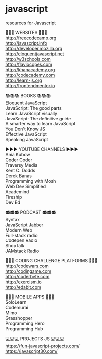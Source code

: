 # javascript
resources for Javascript 

📌📌📌 WEBSITES 📌📌📌 <br>
http://freecodecamp.org <br>
http://javascript.info <br>
http://developer.mozilla.org <br>
http://eloquentjavascript.net <br>
http://w3schools.com <br>
http://flaviocopes.com <br>
http://khanacademy.org <br>
http://codecademy.com <br>
http://learn-js.org <br>
http://frontendmentor.io <br>

📚📚📚 BOOKS 📚📚📚 <br>
Eloquent JavaScript <br>
JavaScript: The good parts <br>
Learn JavaScript visually <br>
JavaScript: The definitive guide <br>
A smarter way to learn JavaScript <br>
You Don't Know JS <br>
Effective JavaScript <br>
Speaking JavaScript <br>

▶️▶️▶️ YOUTUBE CHANNELS ▶️▶️▶️ <br>
Ania Kubow <br>
Coder Coder <br>
Traversy Media <br>
Kent C. Dodds <br>
Derek Banas <br>
Programming with Mosh <br>
Web Dev Simplified <br>
Academind <br>
Fireship <br>
Dev Ed <br>

📻📻📻 PODCAST 📻📻📻 <br>
Syntax <br>
JavaScript Jabber <br>
Modern Web <br>
Full-stack radio <br>
Codepen Radio <br>
ShopTalk <br>
JAMstack Radio <br>

🧩🧩🧩 CODING CHALLENGE PLATFORMS 🧩🧩🧩<br>
http://codewars.com <br>
http://codingame.com <br>
http://coderbyte.com <br>
http://exercism.io <br>
http://edabit.com <br>

📱📱📱 MOBILE APPS 📱📱📱<br>
SoloLearn <br>
Codemurai <br>
Mimo <br>
Grasshopper <br>
Programming Hero <br>
Programming Hub <br>

💻💻💻 PROJECTS JS 💻💻💻 <br>
https://fun-javascript-projects.com/ <br>
https://javascript30.com/ <br>
